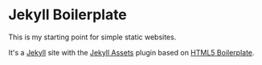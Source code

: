 # Jekyll Boilerplate
This is my starting point for simple static websites.

It's a [Jekyll](http://jekyllrb.com) site with the [Jekyll Assets](https://github.com/ixti/jekyll-assets) plugin based on [HTML5 Boilerplate](http://html5boilerplate.com).